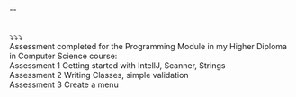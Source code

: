 --

<br>
⤵️⤵️⤵️<br>
Assessment completed for the Programming Module in my Higher Diploma in Computer Science course:<br>
Assessment 1	Getting started with IntellJ, Scanner, Strings	<br>
Assessment 2	Writing Classes, simple validation	<br>
Assessment 3	Create a menu	<br>
